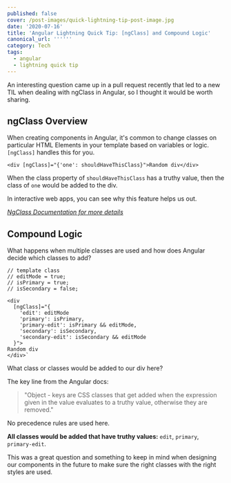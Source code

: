 ```yaml
---
published: false
cover: /post-images/quick-lightning-tip-post-image.jpg
date: '2020-07-16'
title: 'Angular Lightning Quick Tip: [ngClass] and Compound Logic'
canonical_url: ''''''
category: Tech
tags:
  - angular
  - lightning quick tip
---
```

An interesting question came up in a pull request recently that led to a new TIL when dealing with ngClass in Angular, so I thought it would be worth sharing.

## ngClass Overview

When creating components in Angular, it's common to change classes on particular HTML Elements in your template based on variables or logic. `[ngClass]` handles this for you.

`<div [ngClass]="{'one': shouldHaveThisClass}">Random div</div>`

When the class property of `shouldHaveThisClass` has a truthy value, then the class of `one` would be added to the div.

In interactive web apps, you can see why this feature helps us out.

_[NgClass Documentation for more details](https://angular.io/api/common/NgClass)_

## Compound Logic

What happens when multiple classes are used and how does Angular decide which classes to add?

```
// template class
// editMode = true;
// isPrimary = true;
// isSecondary = false;

<div
  [ngClass]="{
    'edit': editMode
    'primary': isPrimary, 
    'primary-edit': isPrimary && editMode, 
    'secondary': isSecondary,
    'secondary-edit': isSecondary && editMode
  }">
Random div
</div>`
```

What class or classes would be added to our div here?

The key line from the Angular docs:
> "Object - keys are CSS classes that get added when the expression given in the value evaluates to a truthy value, otherwise they are removed."

No precedence rules are used here. 

__All classes would be added that have truthy values:__ `edit`, `primary`, `primary-edit`.

This was a great question and something to keep in mind when designing our components in the future to make sure the right classes with the right styles are used.
 



